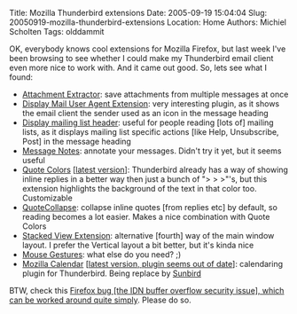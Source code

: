 Title: Mozilla Thunderbird extensions
Date: 2005-09-19 15:04:04
Slug: 20050919-mozilla-thunderbird-extensions
Location: Home
Authors: Michiel Scholten
Tags: olddammit

<p>OK, everybody knows cool extensions for Mozilla Firefox, but last week I've been browsing to see whether I could make my Thunderbird email client even more nice to work with. And it came out good. So, lets see what I found:</p>

<ul>
	<li><a href="https://addons.mozilla.org/extensions/moreinfo.php?application=thunderbird&amp;category=Message%20Reading&amp;numpg=10&amp;id=556">Attachment Extractor</a>: save attachments from multiple messages at once</li>
	<li><a href="https://addons.mozilla.org/extensions/moreinfo.php?application=thunderbird&amp;category=Message%20Reading&amp;numpg=10&amp;id=562">Display Mail User Agent Extension</a>: very interesting plugin, as it shows the email client the sender used as an icon in the message heading</li>
	<li><a href="https://addons.mozilla.org/extensions/moreinfo.php?application=thunderbird&amp;category=Message%20Reading&amp;numpg=10&amp;id=576">Display mailing list header</a>: useful for people reading [lots of] mailing lists, as it displays mailing list specific actions [like Help, Unsubscribe, Post] in the message heading</li>
	<li><a href="https://addons.mozilla.org/extensions/moreinfo.php?application=thunderbird&amp;category=Message%20Reading&amp;numpg=10&amp;id=759">Message Notes</a>: annotate your messages. Didn't try it yet, but it seems useful</li>
	<li><a href="https://addons.mozilla.org/extensions/moreinfo.php?application=thunderbird&amp;category=Message%20Reading&amp;numpg=10&amp;id=170">Quote Colors</a> [<a href="http://quotecolors.mozdev.org/">latest version</a>]: Thunderbird already has a way of showing inline replies in a better way then just a bunch of "> > >"'s, but this extension highlights the background of the text in that color too. Customizable</li>
	<li><a href="https://addons.mozilla.org/extensions/moreinfo.php?application=thunderbird&amp;category=Message%20Reading&amp;numpg=10&amp;id=347">QuoteCollapse</a>: collapse inline quotes [from replies etc] by default, so reading becomes a lot easier. Makes a nice combination with Quote Colors</li>
	<li><a href="https://addons.mozilla.org/extensions/moreinfo.php?application=thunderbird&amp;category=Message%20Reading&amp;numpg=10&amp;id=937">Stacked View Extension</a>: alternative [fourth] way of the main window layout. I prefer the Vertical layout a bit better, but it's kinda nice</li>
	<li><a href="https://addons.mozilla.org/extensions/moreinfo.php?id=39&amp;application=thunderbird">Mouse Gestures</a>: what else do you need? ;)</li>
	<li><a href="https://addons.mozilla.org/extensions/moreinfo.php?id=208&amp;application=thunderbird">Mozilla Calendar</a> [<a href="http://www.mozilla.org/projects/calendar/download.html#download_firefox">latest version, plugin seems out of date</a>]: calendaring plugin for Thunderbird. Being replace by <a href="http://www.mozilla.org/projects/calendar/sunbird.html">Sunbird</a></li>
</ul>

<p>BTW, check this <a href="https://addons.mozilla.org/messages/307259.html">Firefox bug [the IDN buffer overflow security issue], which can be worked around quite simply</a>. Please do so.</p>